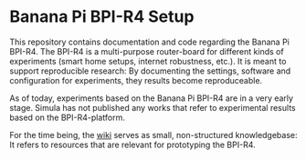 #  Banana Pi BPI-R4 Setup

This repository contains documentation and code regarding the Banana Pi BPI-R4. The BPI-R4 is a multi-purpose router-board for different kinds of experiments (smart home setups, internet robustness, etc.). It is meant to support reproducible research: By documenting the settings, software and configuration for experiments, they results become reproduceable.

As of today, experiments based on the Banana Pi BPI-R4 are in a very early stage. Simula has not published any works that refer to experimental results based on the BPI-R4-platform.

For the time being, the [wiki](https://github.com/simula/bpi-r4-setup/wiki) serves as small, non-structured knowledgebase: It refers to resources that are relevant for prototyping the BPI-R4. 
